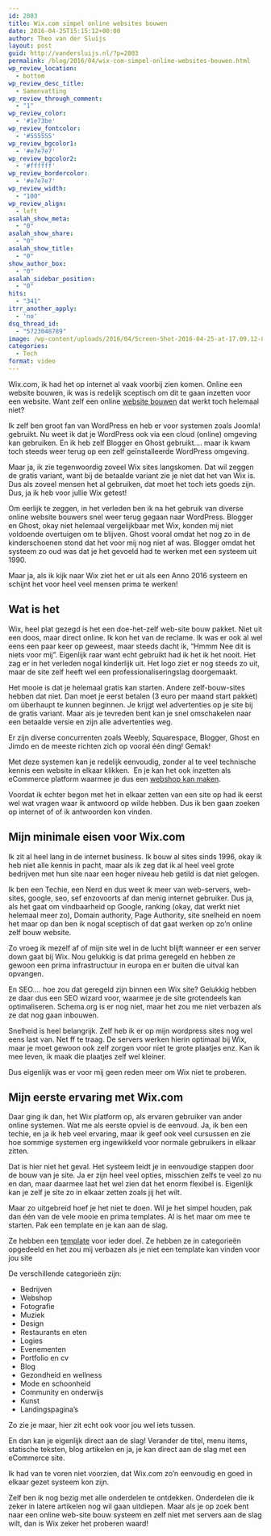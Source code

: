 ```yaml
---
id: 2803
title: Wix.com simpel online websites bouwen
date: 2016-04-25T15:15:12+00:00
author: Theo van der Sluijs
layout: post
guid: http://vandersluijs.nl/?p=2803
permalink: /blog/2016/04/wix-com-simpel-online-websites-bouwen.html
wp_review_location:
  - bottom
wp_review_desc_title:
  - Samenvatting
wp_review_through_comment:
  - "1"
wp_review_color:
  - '#1e73be'
wp_review_fontcolor:
  - '#555555'
wp_review_bgcolor1:
  - '#e7e7e7'
wp_review_bgcolor2:
  - '#ffffff'
wp_review_bordercolor:
  - '#e7e7e7'
wp_review_width:
  - "100"
wp_review_align:
  - left
asalah_show_meta:
  - "0"
asalah_show_share:
  - "0"
asalah_show_title:
  - "0"
show_author_box:
  - "0"
asalah_sidebar_position:
  - "0"
hits:
  - "341"
itrr_another_apply:
  - 'no'
dsq_thread_id:
  - "5723048789"
image: /wp-content/uploads/2016/04/Screen-Shot-2016-04-25-at-17.09.12-825x510.png
categories:
  - Tech
format: video
---
```

Wix.com, ik had het op internet al vaak voorbij zien komen. Online een website bouwen, ik was is redelijk sceptisch om dit te gaan inzetten voor een website. Want zelf een online [website bouwen](http://nl.wix.com/) dat werkt toch helemaal niet?

Ik zelf ben groot fan van WordPress en heb er voor systemen zoals Joomla! gebruikt. Nu weet ik dat je WordPress ook via een cloud (online) omgeving kan gebruiken. En ik heb zelf Blogger en Ghost gebruikt&#8230;. maar ik kwam toch steeds weer terug op een zelf geïnstalleerde WordPress omgeving.

Maar ja, ik zie tegenwoordig zoveel Wix sites langskomen. Dat wil zeggen de gratis variant, want bij de betaalde variant zie je niet dat het van Wix is. Dus als zoveel mensen het al gebruiken, dat moet het toch iets goeds zijn. Dus, ja ik heb voor jullie Wix getest!
  
<!--more-->Om eerlijk te zeggen, in het verleden ben ik na het gebruik van diverse online website bouwers snel weer terug gegaan naar WordPress. Blogger en Ghost, okay niet helemaal vergelijkbaar met Wix, konden mij niet voldoende overtuigen om te blijven. Ghost vooral omdat het nog zo in de kinderschoenen stond dat het voor mij nog niet af was. Blogger omdat het systeem zo oud was dat je het gevoeld had te werken met een systeem uit 1990.

Maar ja, als ik kijk naar Wix ziet het er uit als een Anno 2016 systeem en schijnt het voor heel veel mensen prima te werken!

## Wat is het

Wix, heel plat gezegd is het een doe-het-zelf web-site bouw pakket. Niet uit een doos, maar direct online. Ik kon het van de reclame. Ik was er ook al wel eens een paar keer op geweest, maar steeds dacht ik, &#8220;Hmmm Nee dit is niets voor mij&#8221;. Eigenlijk raar want echt gebruikt had ik het ik het nooit. Het zag er in het verleden nogal kinderlijk uit. Het logo ziet er nog steeds zo uit, maar de site zelf heeft wel een professionaliseringslag doorgemaakt.

Het mooie is dat je helemaal gratis kan starten. Andere zelf-bouw-sites hebben dat niet. Dan moet je eerst betalen (3 euro per maand start pakket) om überhaupt te kunnen beginnen. Je krijgt wel advertenties op je site bij de gratis variant. Maar als je tevreden bent kan je snel omschakelen naar een betaalde versie en zijn alle advertenties weg.

Er zijn diverse concurrenten zoals Weebly, Squarespace, Blogger, Ghost en Jimdo en de meeste richten zich op vooral één ding! Gemak!

Met deze systemen kan je redelijk eenvoudig, zonder al te veel technische kennis een website in elkaar klikken.  En je kan het ook inzetten als eCommerce platform waarmee je dus een [webshop kan maken](http://nl.wix.com/ecommerce/webshop-maken).

Voordat ik echter begon met het in elkaar zetten van een site op had ik eerst wel wat vragen waar ik antwoord op wilde hebben. Dus ik ben gaan zoeken op internet of of ik antwoorden kon vinden.

## Mijn minimale eisen voor Wix.com

Ik zit al heel lang in de internet business. Ik bouw al sites sinds 1996, okay ik heb niet alle kennis in pacht, maar als ik zeg dat ik al heel veel grote bedrijven met hun site naar een hoger niveau heb getild is dat niet gelogen.

Ik ben een Techie, een Nerd en dus weet ik meer van web-servers, web-sites, google, seo, sef enzovoorts af dan menig internet gebruiker. Dus ja, als het gaat om vindbaarheid op Google, ranking (okay, dat werkt niet helemaal meer zo), Domain authority, Page Authority, site snelheid en noem het maar op dan ben ik nogal sceptisch of dat gaat werken op zo&#8217;n online zelf bouw website.

Zo vroeg ik mezelf af of mijn site wel in de lucht blijft wanneer er een server down gaat bij Wix. Nou gelukkig is dat prima geregeld en hebben ze gewoon een prima infrastructuur in europa en er buiten die uitval kan opvangen.

En SEO&#8230;. hoe zou dat geregeld zijn binnen een Wix site? Gelukkig hebben ze daar dus een SEO wizard voor, waarmee je de site grotendeels kan optimaliseren. Schema.org is er nog niet, maar het zou me niet verbazen als ze dat nog gaan inbouwen.

Snelheid is heel belangrijk. Zelf heb ik er op mijn wordpress sites nog wel eens last van. Net ff te traag. De servers werken hierin optimaal bij Wix, maar je moet gewoon ook zelf zorgen voor niet te grote plaatjes enz. Kan ik mee leven, ik maak die plaatjes zelf wel kleiner.

Dus eigenlijk was er voor mij geen reden meer om Wix niet te proberen.

## Mijn eerste ervaring met Wix.com

Daar ging ik dan, het Wix platform op, als ervaren gebruiker van ander online systemen. Wat me als eerste opviel is de eenvoud. Ja, ik ben een techie, en ja ik heb veel ervaring, maar ik geef ook veel cursussen en zie hoe sommige systemen erg ingewikkeld voor normale gebruikers in elkaar zitten.

Dat is hier niet het geval. Het systeem leidt je in eenvoudige stappen door de bouw van je site. Ja er zijn heel veel opties, misschien zelfs te veel zo nu en dan, maar daarmee laat het wel zien dat het enorm flexibel is. Eigenlijk kan je zelf je site zo in elkaar zetten zoals jij het wilt.

Maar zo uitgebreid hoef je het niet te doen. Wil je het simpel houden, pak dan één van de vele mooie en prima templates. Al is het maar om mee te starten. Pak een template en je kan aan de slag.

Ze hebben een [template](http://nl.wix.com/website/templates) voor ieder doel. Ze hebben ze in categorieën opgedeeld en het zou mij verbazen als je niet een template kan vinden voor jou site

De verschillende categorieën zijn:

  * Bedrijven
  * Webshop
  * Fotografie
  * Muziek
  * Design
  * Restaurants en eten
  * Logies
  * Evenementen
  * Portfolio en cv
  * Blog
  * Gezondheid en wellness
  * Mode en schoonheid
  * Community en onderwijs
  * Kunst
  * Landingspagina&#8217;s

Zo zie je maar, hier zit echt ook voor jou wel iets tussen.

En dan kan je eigenlijk direct aan de slag! Verander de titel, menu items, statische teksten, blog artikelen en ja, je kan direct aan de slag met een eCommerce site.

Ik had van te voren niet voorzien, dat Wix.com zo&#8217;n eenvoudig en goed in elkaar gezet systeem kon zijn.

Zelf ben ik nog bezig met alle onderdelen te ontdekken. Onderdelen die ik zeker in latere artikelen nog wil gaan uitdiepen. Maar als je op zoek bent naar een online web-site bouw systeem en zelf niet met servers aan de slag wilt, dan is Wix zeker het proberen waard!